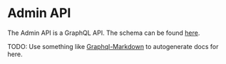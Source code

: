 # Admin API

The Admin API is a GraphQL API. The schema can be found [here](../packages/backend/src/graphql/schema.graphql).

TODO: Use something like [Graphql-Markdown](https://graphql-markdown.github.io/) to autogenerate docs for here.
